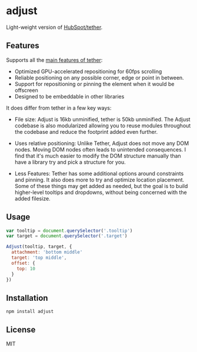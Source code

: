 
# adjust

  Light-weight version of [HubSpot/tether](https://github.com/HubSpot/tether).

## Features

Supports all the [main features of tether](http://github.hubspot.com/tether/overview/why_you_should_use_tether/):

- Optimized GPU-accelerated repositioning for 60fps scrolling
- Reliable positioning on any possible corner, edge or point in between.
- Support for repositioning or pinning the element when it would be offscreen
- Designed to be embeddable in other libraries

It does differ from tether in a few key ways:

- File size: Adjust is 16kb unminified, tether is 50kb unminified. The Adjust codebase is also modularized allowing you to reuse modules throughout the codebase and reduce the footprint added even further.

- Uses relative positioning: Unlike Tether, Adjust does not move any DOM nodes. Moving DOM nodes often leads to unintended consequences. I find that it's much easier to modify the DOM structure manually than have a library try and pick a structure for you.

- Less Features: Tether has some additional options around constraints and pinning.
It also does more to try and optimize location placement. Some of these things may get added as needed, but the goal is to build higher-level tooltips and dropdowns, without being concerned with the added filesize.

## Usage

```js
var tooltip = document.querySelector('.tooltip')
var target = document.querySelector('.target')

Adjust(tooltip, target, {
  attachment: 'bottom middle'
  target: 'top middle',
  offset: {
    top: 10
  }
})
```

## Installation

```
npm install adjust
```

## License

MIT
